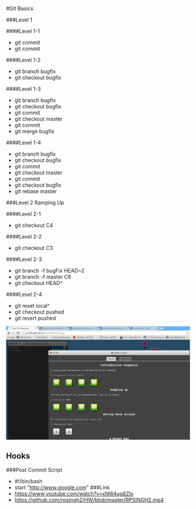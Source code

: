 #Git Basics

###Level 1

####Level 1-1
*   git commit
*   git commit

####Level 1-2
*   git branch bugfix
*   git checkout bugfix

####Level 1-3
*   git branch bugfix
*   git checkout bugfix
*   git commit
*   git checkout master
*   git commit
*   git merge bugfix

####Level 1-4
*   git branch bugfix
*   git checkout bugfix
*   git commit
*   git checkout master
*   git commit
*   git checkout bugfix
*   git rebase master

###Level 2 Ramping Up

####Level 2-1
*   git checkout C4

####Level 2-2
*   git checkout C3

####Level 2-3
*   git branch -f bugFix HEAD~2
*   git branch -f master C6
*   git checkout HEAD^

####Level 2-4
*   git reset local^
*   git checkout pushed
*   git revert pushed	

![GitHub Logo](https://github.com/rpsingh2/HW/blob/master/Levels.JPG)

## Hooks
###Post Commit Script
*   #!/bin/bash
*   start "http://www.google.com"
###Link
* https://www.youtube.com/watch?v=xNl64ug8Zlo
* https://github.com/rpsingh2/HW/blob/master/RPSINGH2.mp4

